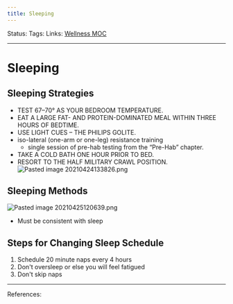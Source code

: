 ```yaml
---
title: Sleeping
---
```

Status:
Tags:
Links: [Wellness MOC](out/wellness-moc.md)
___
# Sleeping
## Sleeping Strategies
- TEST 67–70° AS YOUR BEDROOM TEMPERATURE.
- EAT A LARGE FAT- AND PROTEIN-DOMINATED MEAL WITHIN THREE HOURS OF BEDTIME.
- USE LIGHT CUES – THE PHILIPS GOLITE.
- iso-lateral (one-arm or one-leg) resistance training
	- single session of pre-hab testing from the “Pre-Hab” chapter.
- TAKE A COLD BATH ONE HOUR PRIOR TO BED.
- RESORT TO THE HALF MILITARY CRAWL POSITION.
![Pasted image 20210424133826.png](None)
## Sleeping Methods
![Pasted image 20210425120639.png](None)
- Must be consistent with sleep
## Steps for Changing Sleep Schedule
1. Schedule 20 minute naps every 4 hours
2. Don't oversleep or else you will feel fatigued
3. Don't skip naps
___
References: